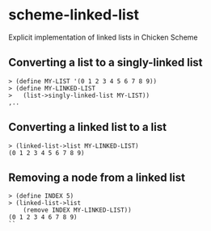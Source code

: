 # scheme-linked-list
Explicit implementation of linked lists in Chicken Scheme

## Converting a list to a singly-linked list
```
> (define MY-LIST '(0 1 2 3 4 5 6 7 8 9))
> (define MY-LINKED-LIST
>   (list->singly-linked-list MY-LIST))
,..
```

## Converting a linked list to a list
```
> (linked-list->list MY-LINKED-LIST)
(0 1 2 3 4 5 6 7 8 9)
```

## Removing a node from a linked list
```
> (define INDEX 5)
> (linked-list->list
    (remove INDEX MY-LINKED-LIST))
(0 1 2 3 4 6 7 8 9)
``
